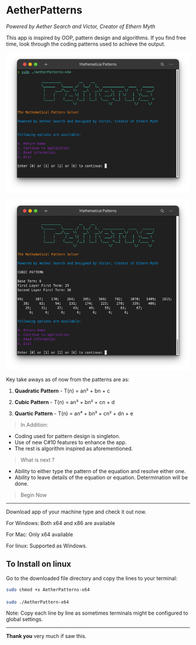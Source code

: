 # AetherPatterns
*Powered by Aether Search and Victor, Creator of Ethern Myth*

This app is inspired by OOP, pattern design and algorithms. If you find free time, look through the coding patterns used to achieve the output.

![ScreenShot](Screenshots/Home.png)

![ScreenShot2](Screenshots/CubicPatternExample.png)


Key take aways as of now from the patterns are as:

1. **Quadratic Pattern** - T(n) = an² + bn + c

2. **Cubic Pattern** - T(n) = an³ + bn² + cn + d

3. **Quartic Pattern** - T(n) = an⁴ + bn³ + cn² + dn + e

> In Addition: 
* Coding used for pattern design is singleton.
* Use of new C#10 features to enhance the app.
* The rest is algorithm inspired as aforementioned.

> What is next ?
* Ability to either type the pattern of the equation and resolve either one.
* Ability to leave details of the equation or equation. Determination will be done.

> Begin Now
___
Download app of your machine type and check it out now.

For Windows: Both x64 and x86 are available

For Mac: Only x64 available

For linux: Supported as Windows.


## To Install on linux

Go to the downloaded file directory and copy the lines to your terminal:

```bash
sudo chmod +x AetherPatterns-x64

sudo ./AetherPattern-x64

```
Note: Copy each line by line as sometimes terminals might be configured to global settings.
____
**Thank you** very much if saw this.
